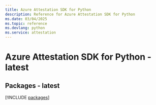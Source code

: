 ```yaml
---
title: Azure Attestation SDK for Python
description: Reference for Azure Attestation SDK for Python
ms.date: 03/04/2025
ms.topic: reference
ms.devlang: python
ms.service: attestation
---
```

# Azure Attestation SDK for Python - latest
## Packages - latest
[!INCLUDE [packages](attestation-index.md)]